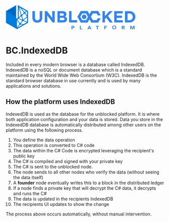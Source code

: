 ![Logo](./img/UPWT.png)
# BC.IndexedDB
Included in every modern browser is a database called IndexedDB. IndexedDB is a noSQL or document database which is a standard maintained by the World Wide Web Consortium (W3C). IndexedDB is the standard browser database in use currently and is used by many applications and solutions.

## How the platform uses IndexedDB
IndexedDB is used as the database for the unblocked platform. It is where both application configuration and your data is stored. Data you store in the IndexedDB database is automatically distributed among other users on the platform using the following process.

1. You define the data operation
2. This operation is converted to C# code
3. The data within the C# Code is encrypted leveraging the recipient's public key
4. The C# is compiled and signed with your private key
5. The C# is sent to the unblocked node.
6. The node sends to all other nodes who verify the data (without seeing the data itself)
7. A **founder** node eventually writes this to a block in the distributed ledger
8. If a node finds a private key that will decrypt the C# data, it decrypts and runs the C#
9. The data is updated in the recipients IndexedDB
10. The recipients UI updates to show the change

The process above occurs automatically, without manual intervention.